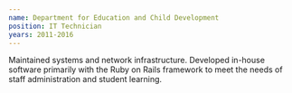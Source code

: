 ```yaml
---
name: Department for Education and Child Development
position: IT Technician
years: 2011-2016
---
```


Maintained systems and network infrastructure. Developed in-house software
primarily with the Ruby on Rails framework to meet the needs of staff
administration and student learning.
